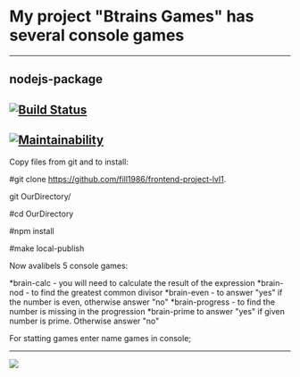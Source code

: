 
My project "Btrains Games" has several console games
=====================
---
nodejs-package
---
[![Build Status](https://travis-ci.org/fill1986/frontend-project-lvl1.svg?branch=master)](https://travis-ci.org/fill1986/frontend-project-lvl1)
---
[![Maintainability](https://api.codeclimate.com/v1/badges/42a56a21346c940dafb9/maintainability)](https://codeclimate.com/github/fill1986/frontend-project-lvl1/maintainability)
---

Copy files from git and to install:

#git clone https://github.com/fill1986/frontend-project-lvl1.

git OurDirectory/

#cd OurDirectory

#npm install

#make local-publish

Now avalibels 5 console games:

*brain-calc  - you will need to calculate the result of the expression
*brain-nod  -  to find the greatest common divisor
*brain-even  - to answer "yes" if the number is even, otherwise answer "no"
*brain-progress - to find the number is missing in the progression
*brain-prime to answer "yes" if given number is prime. Otherwise answer "no"

For statting games enter name games in console;

---
<a href="https://asciinema.org/a/svQHn4iUjfNZwYA0F8Ta4MP5R" target="_blank"><img src="https://asciinema.org/a/svQHn4iUjfNZwYA0F8Ta4MP5R.svg" /></a>
